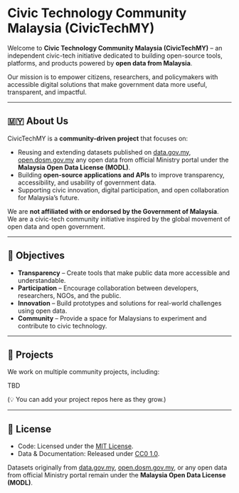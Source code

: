 # Civic Technology Community Malaysia (CivicTechMY)

Welcome to **Civic Technology Community Malaysia (CivicTechMY)** – an independent civic-tech initiative dedicated to building open-source tools, platforms, and products powered by **open data from Malaysia**.

Our mission is to empower citizens, researchers, and policymakers with accessible digital solutions that make government data more useful, transparent, and impactful.

---

## 🇲🇾 About Us

CivicTechMY is a **community-driven project** that focuses on:
- Reusing and extending datasets published on [data.gov.my](https://data.gov.my), [open.dosm.gov.my](https://open.dosm.gov.my/) any open data from official Ministry portal under the **Malaysia Open Data License (MODL)**.
- Building **open-source applications and APIs** to improve transparency, accessibility, and usability of government data.
- Supporting civic innovation, digital participation, and open collaboration for Malaysia’s future.

We are **not affiliated with or endorsed by the Government of Malaysia**.  
We are a civic-tech community initiative inspired by the global movement of open data and open government.

---

## 🎯 Objectives

- **Transparency** – Create tools that make public data more accessible and understandable.  
- **Participation** – Encourage collaboration between developers, researchers, NGOs, and the public.  
- **Innovation** – Build prototypes and solutions for real-world challenges using open data.  
- **Community** – Provide a space for Malaysians to experiment and contribute to civic technology.  

---

## 📂 Projects

We work on multiple community projects, including:

TBD

(💡 You can add your project repos here as they grow.)

---

## 📜 License

- Code: Licensed under the [MIT License](LICENSE).  
- Data & Documentation: Released under [CC0 1.0](https://creativecommons.org/publicdomain/zero/1.0/).  

Datasets originally from [data.gov.my](https://data.gov.my), [open.dosm.gov.my](https://open.dosm.gov.my/), or any open data from official Ministry portal remain under the **Malaysia Open Data License (MODL)**.  

